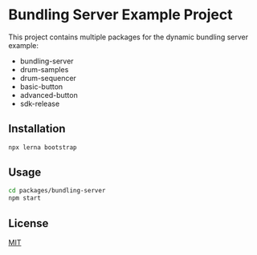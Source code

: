 # Bundling Server Example Project

This project contains multiple packages for the dynamic bundling server example:

- bundling-server
- drum-samples
- drum-sequencer
- basic-button
- advanced-button
- sdk-release

## Installation

```bash
npx lerna bootstrap
```

## Usage

```bash
cd packages/bundling-server
npm start
```

## License

[MIT](https://choosealicense.com/licenses/mit/)

